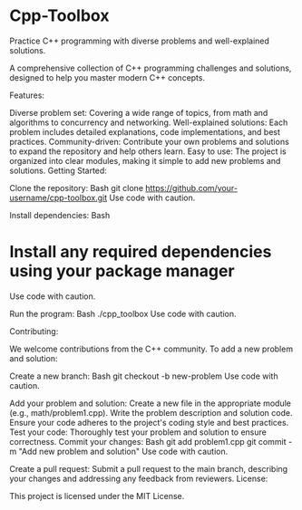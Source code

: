 # Cpp-Toolbox
Practice C++ programming with diverse problems and well-explained solutions.

A comprehensive collection of C++ programming challenges and solutions, designed to help you master modern C++ concepts.

Features:

Diverse problem set: Covering a wide range of topics, from math and algorithms to concurrency and networking.
Well-explained solutions: Each problem includes detailed explanations, code implementations, and best practices.
Community-driven: Contribute your own problems and solutions to expand the repository and help others learn.
Easy to use: The project is organized into clear modules, making it simple to add new problems and solutions.
Getting Started:

Clone the repository:
Bash
git clone https://github.com/your-username/cpp-toolbox.git
Use code with caution.

Install dependencies:
Bash
# Install any required dependencies using your package manager
Use code with caution.

Run the program:
Bash
./cpp_toolbox
Use code with caution.

Contributing:

We welcome contributions from the C++ community. To add a new problem and solution:

Create a new branch:
Bash
git checkout -b new-problem
Use code with caution.

Add your problem and solution:
Create a new file in the appropriate module (e.g., math/problem1.cpp).
Write the problem description and solution code.
Ensure your code adheres to the project's coding style and best practices.
Test your code:
Thoroughly test your problem and solution to ensure correctness.
Commit your changes:
Bash
git add problem1.cpp
git commit -m "Add new problem and solution"
Use code with caution.

Create a pull request: Submit a pull request to the main branch, describing your changes and addressing any feedback from reviewers.
License:

This project is licensed under the MIT License.
